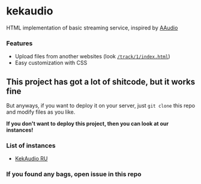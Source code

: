 # kekaudio
HTML implementation of basic streaming service, inspired by [AAudio](https://koke228.ru/anusaudio)
### Features
- Upload files from another websites (look [`/track/1/index.html`](https://github.com/kektris/kekaudio/blob/main/track/1/index.html))
- Easy customization with CSS
## This project has got a lot of shitcode, but it works fine
But anyways, if you want to deploy it on your server, just `git clone` this repo and modify files as you like.

**If you don't want to deploy this project, then you can look at our instances!**
### List of instances
- [KekAudio RU](https://u30.veliona.no/kekaudio)
### If you found any bags, open issue in this repo
